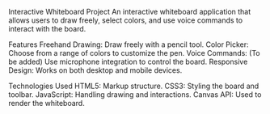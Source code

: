 Interactive Whiteboard Project
An interactive whiteboard application that allows users to draw freely, select colors, and use voice commands to interact with the board.

Features
Freehand Drawing: Draw freely with a pencil tool.
Color Picker: Choose from a range of colors to customize the pen.
Voice Commands: (To be added) Use microphone integration to control the board.
Responsive Design: Works on both desktop and mobile devices.


Technologies Used
HTML5: Markup structure.
CSS3: Styling the board and toolbar.
JavaScript: Handling drawing and interactions.
Canvas API: Used to render the whiteboard.
